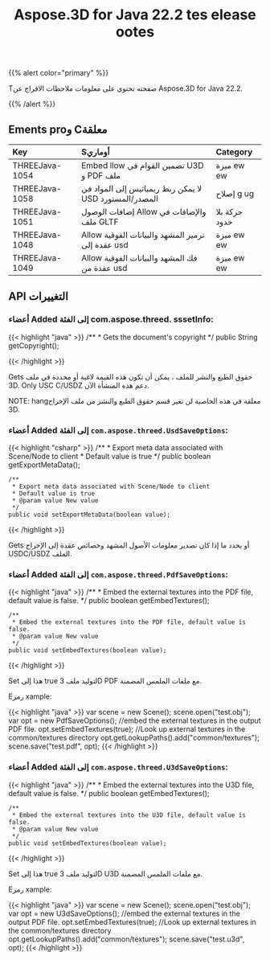 ﻿---
title: Aspose.3D for Java 22.2 tes elease ootes
type: docs
weight: 11
url: /ar/java/aspose-3d-for-java-22-2-release-notes/
---
{{% alert color="primary" %}}

Tصفحته تحتوي على معلومات ملاحظات الافراج عن Aspose.3D for Java 22.2.

{{% /alert %}}
## **Ements proو Cمعلقة**

|**Key**|**Sأوماري**|**Category**|
|:- |:- |:- |
|THREEJava-1054|Embed llow تضمين القوام في U3D و PDF ملف|ميزة ew ew|
|THREEJava-1058|لا يمكن ربط ريمياثيس إلى المواد في USD المصدر/المستورد|إصلاح g ug|
|THREEJava-1051|إضافات الوصول Allow والإضافات في ملف GLTF|حركة بلا حدود|
|THREEJava-1048|Allow ترميز المشهد والبيانات الفوقية عقدة إلى usd|ميزة ew ew|
|THREEJava-1049|Allow فك المشهد والبيانات الفوقية عقدة من usd|ميزة ew ew|

## API التغييرات ##


### أعضاء Added إلى الفئة com.aspose.threed. sssetInfo:

{{< highlight "java" >}}
    /**
     * Gets the document's copyright
     */
    public String getCopyright();

{{< /highlight >}}

Gets حقوق الطبع والنشر للملف ، يمكن أن تكون هذه القيمة لاغية أو محددة في ملف 3D.
Only USC C/USDZ دعم هذه المنشأة الآن.

NOTE: hangمعلقة في هذه الخاصية لن تغير قسم حقوق الطبع والنشر من ملف الإخراج 3D.


### أعضاء Added إلى الفئة `com.aspose.threed.UsdSaveOptions`:

{{< highlight "csharp" >}}
    /**
     * Export meta data associated with Scene/Node to client
     * Default value is true
     */
    public boolean getExportMetaData();
    
    /**
     * Export meta data associated with Scene/Node to client
     * Default value is true
     * @param value New value
     */
    public void setExportMetaData(boolean value);

{{< /highlight >}}

Gets أو يحدد ما إذا كان تصدير معلومات الأصول المشهد وخصائص عقدة إلى الإخراج USDC/USDZ الملف.



### أعضاء Added إلى الفئة `com.aspose.threed.PdfSaveOptions`:

{{< highlight "java" >}}
    /**
     * Embed the external textures into the PDF file, default value is false.
     */
    public boolean getEmbedTextures();
    
    /**
     * Embed the external textures into the PDF file, default value is false.
     * @param value New value
     */
    public void setEmbedTextures(boolean value);
{{< /highlight >}}

Set هذا إلى true لتوليد ملف 3D PDF مع ملفات الملمس المضمنة.

Eرمز xample:

{{< highlight "java" >}}
        var scene = new Scene();
        scene.open("test.obj");
        var opt = new PdfSaveOptions();
        //embed the external textures in the output PDF file.
        opt.setEmbedTextures(true);
        //Look up external textures in the  common/textures directory
        opt.getLookupPaths().add("common/textures");
        scene.save("test.pdf", opt);
{{< /highlight >}}


### أعضاء Added إلى الفئة `com.aspose.threed.U3dSaveOptions`:

{{< highlight "java" >}}
    /**
     * Embed the external textures into the U3D file, default value is false.
     */
    public boolean getEmbedTextures();
    
    /**
     * Embed the external textures into the U3D file, default value is false.
     * @param value New value
     */
    public void setEmbedTextures(boolean value);

{{< /highlight >}}

Set هذا إلى true لتوليد ملف 3D U3D مع ملفات الملمس المضمنة.

Eرمز xample:

{{< highlight "java" >}}
        var scene = new Scene();
        scene.open("test.obj");
        var opt = new U3dSaveOptions();
        //embed the external textures in the output PDF file.
        opt.setEmbedTextures(true);
        //Look up external textures in the  common/textures directory
        opt.getLookupPaths().add("common/textures");
        scene.save("test.u3d", opt);
{{< /highlight >}}



